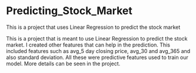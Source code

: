 # Predicting_Stock_Market
This is a project that uses Linear Regression to predict the stock market

This is a project that is meant to use Linear Regression to predict the stock market. I created other features that can help in the prediction. This included features such as avg_5 day closing price, avg_30 and avg_365 and also standard deviation. All these were predictive features used to train our model. More details can be seen in the project. 
